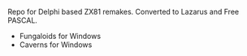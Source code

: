 Repo for Delphi based ZX81 remakes. Converted to Lazarus and Free PASCAL.

- Fungaloids for Windows
- Caverns for Windows